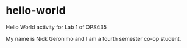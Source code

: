 # hello-world
Hello World activity for Lab 1 of OPS435

My name is Nick Geronimo and I am a fourth semester co-op student. 
